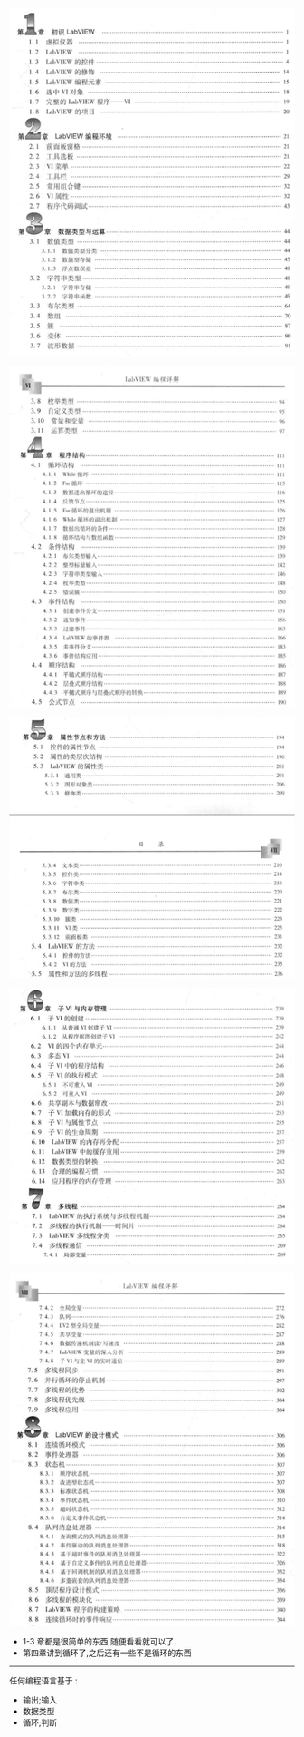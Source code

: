 ![](assets/截图_20231212131726.png)  

![](assets/截图_20231212131754.png)  

![](assets/截图_20231212131805.png)  

![](assets/截图_20231212131821.png)  

![](assets/截图_20231212131838.png)  

- 1-3 章都是很简单的东西,随便看看就可以了.
- 第四章讲到循环了,之后还有一些不是循环的东西
___
任何编程语言基于 :  
- 输出;输入
- 数据类型
- 循环;判断